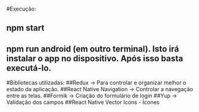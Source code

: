 #Execução:

## npm start
## npm run android (em outro terminal). Isto irá instalar o app no dispositivo. Após isso basta executá-lo.

#Bibliotecas utilizadas:
##Redux -> Para controlar e organizar melhor o estado da aplicação.
##React Native Navigation -> Controlar a navegação entre as telas.
##Formik -> Criação do formulário de login
##Yup -> Validação dos campos
##React Native Vector Icons - Ícones
